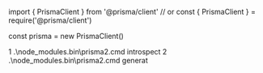 import { PrismaClient } from '@prisma/client'
// or const { PrismaClient } = require('@prisma/client')

const prisma = new PrismaClient()

1 .\node_modules\.bin\prisma2.cmd introspect
2 .\node_modules\.bin\prisma2.cmd generat
